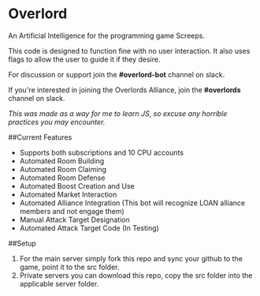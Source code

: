 # Overlord
An Artificial Intelligence for the programming game Screeps.

This code is designed to function fine with no user interaction. It also uses flags to allow the user to guide it if they desire. 

For discussion or support join the **#overlord-bot** channel on slack.

If you're interested in joining the Overlords Alliance, join the **#overlords** channel on slack.

_This was made as a way for me to learn JS, so excuse any horrible practices you may encounter._

##Current Features
- Supports both subscriptions and 10 CPU accounts
- Automated Room Building
- Automated Room Claiming
- Automated Room Defense
- Automated Boost Creation and Use
- Automated Market Interaction
- Automated Alliance Integration (This bot will recognize LOAN alliance members and not engage them)
- Manual Attack Target Designation
- Automated Attack Target Code (In Testing)

##Setup
1. For the main server simply fork this repo and sync your github to the game, point it to the src folder.
2. Private servers you can download this repo, copy the src folder into the applicable server folder.